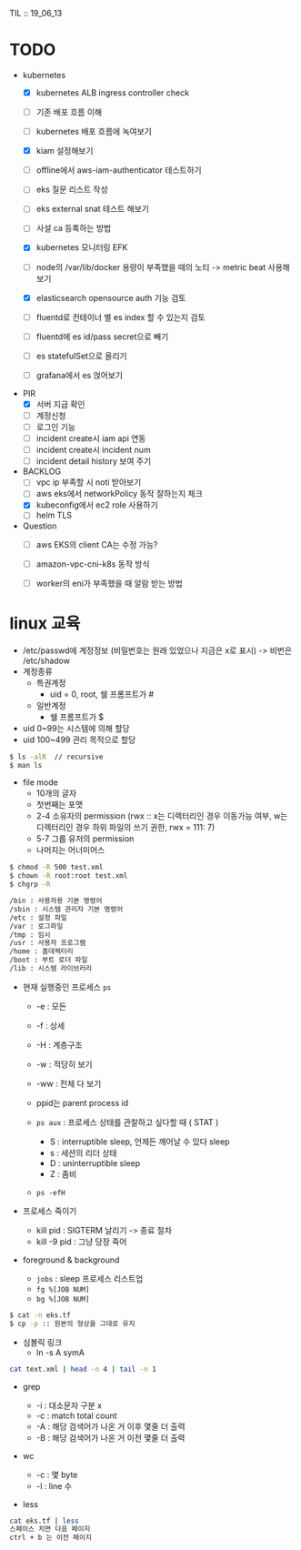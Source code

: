 TIL :: 19_06_13

# TODO
- kubernetes
  - [x] kubernetes ALB ingress controller check
  - [ ] 기존 배포 흐름 이해
  - [ ] kubernetes 배포 흐름에 녹여보기

  - [x] kiam 설정해보기
  - [ ] offline에서 aws-iam-authenticator 테스트하기
  - [ ] eks 질문 리스트 작성
  - [ ] eks external snat 테스트 해보기
  - [ ] 사설 ca 등록하는 방법

  - [x] kubernetes 모니터링 EFK
  - [ ] node의 /var/lib/docker 용량이 부족했을 때의 노티 -> metric beat 사용해보기
  - [x] elasticsearch opensource auth 기능 검토
  - [ ] fluentd로 컨테이너 별 es index 할 수 있는지 검토
  - [ ] fluentd에 es id/pass secret으로 빼기
  - [ ] es statefulSet으로 올리기
  - [ ] grafana에서 es 얹어보기

- PIR
  - [x] 서버 지급 확인
  - [ ] 계정신청
  - [ ] 로그인 기능
  - [ ] incident create시 iam api 연동
  - [ ] incident create시 incident num
  - [ ] incident detail history 보여 주기

- BACKLOG
  - [ ] vpc ip 부족할 시 noti 받아보기
  - [ ] aws eks에서 networkPolicy 동작 잘하는지 체크
  - [x] kubeconfig에서 ec2 role 사용하기
  - [ ] helm TLS

- Question
  - [ ] aws EKS의 client CA는 수정 가능?
  - [ ] amazon-vpc-cni-k8s 동작 방식
  - [ ] worker의 eni가 부족했을 때 알람 받는 방법



# linux 교육
- /etc/passwd에 계정정보 (비밀번호는 원래 있었으나 지금은 x로 표시) -> 비번은 /etc/shadow
- 계정종류
  - 특권계정
    - uid = 0, root, 쉘 프롬프트가 #
  - 일반계정
    - 쉘 프롬프트가 $
- uid 0~99는 시스템에 의해 할당
- uid 100~499 관리 목적으로 할당

```bash
$ ls -alR  // recursive
$ man ls
```

- file mode
  - 10개의 글자
  - 첫번째는 포맷
  - 2-4 소유자의 permission (rwx :: x는 디렉터리인 경우 이동가능 여부, w는 디렉터리인 경우 하위 파일의 쓰기 권한, rwx = 111: 7)
  - 5-7 그룹 유저의 permission
  - 나머지는 어너미어스
```bash
$ chmod -R 500 test.xml
$ chown -R root:root test.xml
$ chgrp -R
```

```bash
/bin : 사용자용 기본 명령어
/sbin : 시스템 관리자 기본 명령어
/etc : 설정 파일
/var : 로그파일
/tmp : 임시
/usr : 사용자 프로그램
/home : 홈데렉터리
/boot : 부트 로더 파일
/lib : 시스템 라이브러리 
```

- 현재 실행중인 프로세스 ```ps```
  - -e : 모든
  - -f : 상세
  - -H : 계층구조
  - -w : 적당히 보기
  - -ww : 전체 다 보기

  - ppid는 parent process id
  - ```ps aux``` : 프로세스 상태를 관찰하고 싶다할 때 ( STAT )
    - S : interruptible sleep, 언제든 깨어날 수 있다 sleep
    - s : 세션의 리더 상태
    - D : uninterruptible sleep
    - Z : 좀비
  - ```ps -efH```

- 프로세스 죽이기
  - kill pid : SIGTERM 날리기 -> 종료 절차
  - kill -9 pid : 그냥 당장 죽어
- foreground & background
  - ```jobs``` : sleep 프로세스 리스트업
  - ```fg %[JOB NUM]```
  - ```bg %[JOB NUM]```

```bash
$ cat -n eks.tf
$ cp -p :: 원본의 형상을 그대로 유지
```

- 심볼릭 링크 
  - ln -s A symA

```bash
cat text.xml | head -n 4 | tail -n 1
```

- grep
  - -i : 대소문자 구분 x
  - -c : match total count
  - -A : 해당 검색어가 나온 거 이후 몇줄 더 출력
  - -B : 해당 검색어가 나온 거 이전 몇줄 더 출력

- wc
  - -c : 몇 byte
  - -l : line 수

- less
```bash
cat eks.tf | less
스페이스 치면 다음 페이지
ctrl + b 는 이전 페이지
```

